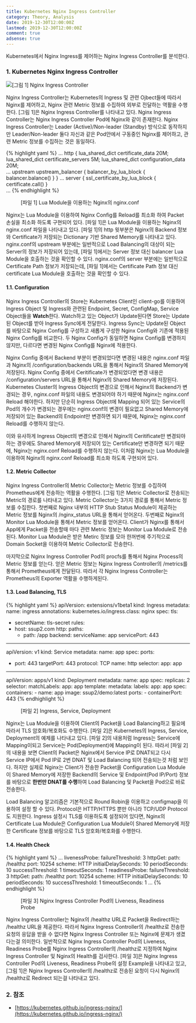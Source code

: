 ```yaml
---
title: Kubernetes Nginx Ingress Controller
category: Theory, Analysis
date: 2019-12-30T12:00:00Z
lastmod: 2019-12-30T12:00:00Z
comment: true
adsense: true
---
```


Kubernetes에서 Nginx Ingress를 제어하는 Nginx Ingress Controller를 분석한다.

### 1. Kubernetes Nginx Ingress Controller

![[그림 1] Nginx Ingress Controller]({{site.baseurl}}/images/theory_analysis/Kubernetes_Nginx_Ingress_Controller/Nginx_Ingress_Controller.PNG)

Nginx Ingress Controller는 Kubernetes의 Ingress 및 관련 Ojbect들에 따라서 Nginx를 제어하고, Nginx 관련 Metric 정보를 수집하여 외부로 전달하는 역활을 수행한다. [그림 1]은 Nginx Ingress Controller를 나타내고 있다. Nginx Ingress Controller는 Nginx Ingress Controller Pod에 Nginx와 같이 존재한다. Nginx Ingress Controller는 Leader (Active)/Non-leader (Standby) 방식으로 동작하지만 Leader/Non-leader 둘다 자신과 같은 Pod안에서 구동중인 Nginx를 제어하고, 관련 Metric 정보를 수집하는 것은 동일하다.

{% highlight yaml %}
...
http {
        lua_shared_dict certificate_data 20M;
        lua_shared_dict certificate_servers 5M;
        lua_shared_dict configuration_data 20M;  
...
        upstream upstream_balancer {
                balancer_by_lua_block {
                        balancer.balance()
                }
        }
...
        server {
                ssl_certificate_by_lua_block {
                        certificate.call()
                }                     
...
{% endhighlight %}
<figure>
<figcaption class="caption">[파일 1] Lua Module을 이용하는 Nginx의 nginx.conf </figcaption>
</figure>

Nginx는 Lua Module을 이용하여 Nginx Config를 Reload를 최소화 하여 Packet 손실을 최소화 하도록 구현되어 있다. [파일 1]은 Lua Module을 이용하는 Nginx의 nginx.conf 파일을 나타내고 있다. [파일 1]의 http 윗부분은 Nginx의 Backend 정보와 Certificate가 저장되는 Dictionary 기반 Shared Memory를 나타내고 있다. nginx.conf의 upstream 부분에는 일반적으로 Load Balancing의 대상이 되는 Server의 정보가 저장되어 있는데, [파일 1]에서는 Server 정보 대신 balancer Lua Module을 호출하는 것을 확인할 수 있다. nginx.conf의 server 부분에는 일반적으로 Certificate Path 정보가 저장되는데, [파일 1]에서는 Certificate Path 정보 대신 certificate Lua Module을 호출하는 것을 확인할 수 있다.

#### 1.1. Configuration

Nginx Ingress Controller의 Store는 Kubernetes Client인 client-go를 이용하여 Ingress Object 및 Ingress와 관련된 Endpoint, Secret, ConfigMap, Service Object들을 **Watch**한다. Watch하고 있는 Object가 Update된다면 Store는 Update된 Object를 받아 Ingress Sync에게 전달한다. Ingress Sync는 Update된 Object를 바탕으로 Nginx Config를 구성하고 새롭게 구성한 Nginx Config와 기존에 적용된 Nginx Config를 비교한다. 두 Nginx Config가 동일하면 Nginx Config를 변경하지 않지만, 다르다면 변경된 Nginx Config를 Nginx에 적용한다.

Nginx Config 중에서 Backend 부분이 변경되었다면 변경된 내용은 nginx.conf 파일과 Nginx의 /configuration/backends URL을 통해서 Nginx의 Shared Memory에 저장된다. Nginx Config 중에서 Ceritificate가 변경되었다면 변경 내용은 /configuration/servers URL을 통해서 Nginx의 Shared Memory에 저장된다. Kubernetes Cluster의 Ingress Object의 변경으로 인해서 Nginx의 Backend가 변경되는 경우, nginx.conf 파일의 내용도 변경되어야 하기 때문에 Nginx는 nginx.conf Reload 해야한다. 하지만 단순히 Ingress Object에 Mapping 되어 있는 Service의 Pod의 개수가 변경되는 경우에는 nginx.conf의 변경이 필요없고 Shared Memory에 저장되어 있는 Backend의 Endpoint만 변경하면 되기 때문에, Nginx는 nginx.conf Reload를 수행하지 않는다.

이와 유사하게 Ingress Object의 변경으로 인해서 Nginx의 Ceritificate만 변경되야하는 경우에도 Shared Memory에 저장되어 있는 Certificate만 변경하면 되기 때문에, Nginx는 nginx.conf Reload를 수행하지 않는다. 이처럼 Nginx는 Lua Module을 이용하여 Nginx의 nginx.conf Reload를 최소화 하도록 구현되어 있다.

#### 1.2. Metric Collector

Nginx Ingress Controller의 Metric Collector는 Metric 정보를 수집하여 Prometheus에게 전송하는 역활을 수행한다. [그림 1]은 Metric Collector로 전송되는 Metric의 경로를 나타내고 있다. Metric Collector는 3가지 경로를 통해서 Metric 정보를 수집한다. 첫번째로 Nginx 내부의 HTTP Stub Status Module이 제공하는 Metric 정보를 Nginx의 /nginx_status URL을 통해서 얻어온다. 두번째로 Nginx의 Monitor Lua Module을 통해서 Metric 정보를 얻어온다. Client가 Nginx를 통해서 App에게 Packet을 전송할때 마다 관련 Metric 정보는 Monitor Lua Module로 전송된다. Monitor Lua Module은 받은 Metirc 정보를 모아 한꺼번에 주기적으로 Domain Socket을 이용하여 Metric Collector로 전송한다.

마지막으로 Nginx Ingress Controller Pod의 procfs를 통해서 Nginx Process의 Metric 정보를 얻는다. 얻은 Metric 정보는 Nginx Ingress Controller의 /metrics를 통해서 Prometheus에게 전달된다. 따라서 각 Nginx Ingress Controller는 Prometheus의 Exporter 역활을 수행하게된다.

#### 1.3. Load Balancing, TLS

{% highlight yaml %}
apiVersion: extensions/v1beta1
kind: Ingress
metadata:
  name: ingress
  annotations:
    kubernetes.io/ingress.class: nginx
spec:
  tls:
  - secretName: tls-secret
  rules:
  - host: ssup2.com
    http:
      paths:
      - path: /app
        backend:
          serviceName: app
          servicePort: 443
---
apiVersion: v1
kind: Service
metadata:
  name: app
spec:
  ports:
  - port: 443
    targetPort: 443
    protocol: TCP
    name: http
  selector:
    app: app
---
apiVersion: apps/v1
kind: Deployment
metadata:
  name: app
spec:
  replicas: 2
  selector:
    matchLabels:
      app: app
  template:
    metadata:
      labels:
        app: app
    spec:
      containers:
      - name: app
        image: ssup2/demo:latest
        ports:
        - containerPort: 443
{% endhighlight %}
<figure>
<figcaption class="caption">[파일 2] Ingress, Service, Deployment</figcaption>
</figure>

Nginx는 Lua Module을 이용하여 Client의 Packet을 Load Balancing하고 필요에 따라서 TLS 암호화/복호화도 수행한다. [파일 2]은 Kubernetes의 Ingress, Service, Deployment의 예제를 나타내고 있다. [파일 2]의 내용처럼 Ingress는 Service에 Mapping이되고 Service는 Pod(Deployment)에 Mapping이 된다. 따라서 [파일 2]의 내용을 보면 Client의 Packet은 Nginx에서 Service IP로 DNAT되고 다시 Service IP에서 Pod IP로 2번 DNAT 및 Load Balancing 되어 전송되는것 처럼 보인다. 하지만 실제로 Nginx는 Client가 전송한 Packet을 Configuration Lua Module이 Shared Memory에 저장한 Backend의 Service 및 Endpoint(Pod IP/Port) 정보를 바탕으로 **한번만 DNAT를 수행**하여 Load Balancing 및 Packet을 Pod으로 바로 전송한다.

Load Balancing 알고리즘은 기본적으로 Round Robin을 이용하고 configmap을 이용하여 설정 할 수 있다. Protocol은 HTTP/HTTPS 뿐만 아니라 TCP/UDP Protocol도 지원한다. Ingress 설정시 TLS를 이용하도록 설정되어 있다면, Nginx의 Certificate Lua Module은  Configuration Lua Module이 Shared Memory에 저장한 Certificate 정보를 바탕으로 TLS 암호화/복호화를 수행한다.

#### 1.4. Health Check

{% highlight yaml %}
...
        livenessProbe:
          failureThreshold: 3
          httpGet:
            path: /healthz
            port: 10254
            scheme: HTTP
          initialDelaySeconds: 10
          periodSeconds: 10
          successThreshold: 1
          timeoutSeconds: 1
        readinessProbe:
          failureThreshold: 3
          httpGet:
            path: /healthz
            port: 10254
            scheme: HTTP
          initialDelaySeconds: 10
          periodSeconds: 10
          successThreshold: 1
          timeoutSeconds: 1
...
{% endhighlight %}
<figure>
<figcaption class="caption">[파일 3] Nginx Ingress Controller Pod의 Liveness, Readiness Probe</figcaption>
</figure>

Nginx Ingress Controller는 Nginx의 /healthz URL로 Packet을 Redirect하는 /healthz URL을 제공한다. 따라서 Nginx Ingress Controller의 /healthz로 전송한 요청의 응답을 받을 수 없다면 Nginx Ingress Controller 또는 Nginx에 문제가 생겼다는걸 의미한다. 일반적으로 Nginx Ingress Controller Pod의 Liveness, Readiness Probe를 Nginx Ingress Controller의 /healthz로 지정하여 Nginx Ingress Controller 및 Nginx의 Health를 검사한다. [파일 3]은 Nginx Ingress Controller Pod의 Liveness, Readiness Probe의 설정 Example을 나타내고 있고, [그림 1]은 Nginx Ingress Controller의 /healthz로 전송된 요청이 다시 Nginx의 /healthz로 Redirect 되는걸 나타내고 있다.

### 2. 참조

* [https://kubernetes.github.io/ingress-nginx/](https://kubernetes.github.io/ingress-nginx/)